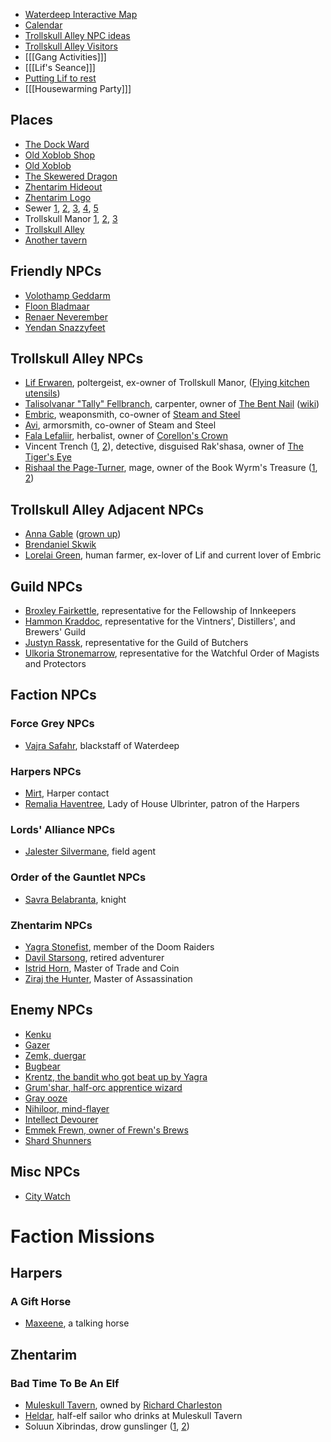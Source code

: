 * [Waterdeep Interactive Map](https://www.aidedd.org/atlas/index.php?map=W&l=1)
* [Calendar](/dragon_heist/calendar)
* [Trollskull Alley NPC ideas](https://thealexandrian.net/wordpress/43319/roleplaying-games/a-night-in-trollskull-manor-part-5-patrons)
* [Trollskull Alley Visitors](https://www.dndbeyond.com/posts/316-visitors-to-trollskull-alley)
* [[[Gang Activities]]]
* [[[Lif's Seance]]]
* [Putting Lif to rest](https://www.reddit.com/r/WaterdeepDragonHeist/comments/9hpi1c/putting_lif_the_poltergeist_to_rest_a_checklist/)
* [[[Housewarming Party]]]

## Places
* [The Dock Ward](^https://www.worldanvil.com/media/cache/cover/uploads/images/effb94edf3fe17980edfd7e3fcde124f.jpg)
* [Old Xoblob Shop](^https://i.redd.it/rrogyk1thlu21.jpg)
* [Old Xoblob](^https://vignette.wikia.nocookie.net/kingsway-role-playing-group/images/8/87/Svirfneblin.jpg/revision/latest/top-crop/width/360/height/450?cb=20181220044213)
* [The Skewered Dragon](^https://vignette.wikia.nocookie.net/kingsway-role-playing-group/images/0/01/41d312aaac79078c70abf4462859da93.jpg/revision/latest?cb=20181212190835)
* [Zhentarim Hideout](^https://db4sgowjqfwig.cloudfront.net/campaigns/212984/assets/939176/skewered.jpg?1548469910)
* [Zhentarim Logo](^https://db4sgowjqfwig.cloudfront.net/campaigns/135685/assets/573194/zhentarim.png?1459111892)
* Sewer [1](^https://3.bp.blogspot.com/-vKbLxrhJOwE/VRLhGhg0BjI/AAAAAAAAA_k/nk1uO9KhEY4/s1600/520_1024x1024.jpg), [2](^https://vignette.wikia.nocookie.net/witcher/images/4/4a/Loading_Sewers_day.png/revision/latest?cb=20170511225814), [3](^https://www.worldanvil.com/media/cache/cover/uploads/images/478b9ac0162129dde50e83cb666ac3ce.jpg), [4](^https://i.pinimg.com/originals/81/29/97/812997b3f365f3f89eb5ab33bce3486b.jpg), [5](^https://i.redd.it/xzlwzsdg8ck31.jpg)
* Trollskull Manor [1](^https://www.seekpng.com/png/detail/41-413278_four-stories-tall-and-boasting-balconies-a-turret.png), [2](^https://vignette.wikia.nocookie.net/kingsway-role-playing-group/images/d/de/Rkwbhhl78l021.jpg/revision/latest?cb=20181219225432), [3](^https://i.imgur.com/8PCaZrv.png)
* [Trollskull Alley](^https://i.redd.it/7k86kx3ouhb31.png)
* [Another tavern](^https://i.warosu.org/data/tg/img/0403/75/1433386038458.jpg)

## Friendly NPCs
* [Volothamp Geddarm](^https://live.staticflickr.com/7843/46342397195_761a48e73f_b.jpg)
* [Floon Bladmaar](^https://cdna.artstation.com/p/assets/images/images/005/831/352/large/anna-helme-.jpg?1494074377)
* [Renaer Neverember](^https://vignette.wikia.nocookie.net/risenlore/images/4/4f/74fb5130fecd30a69e25f88cc88e755c.jpg/revision/latest?cb=20190423234639)
* [Yendan Snazzyfeet](^https://i.pinimg.com/236x/2b/6e/78/2b6e7851e5f8053fa0aeb8ebcf927aa3--fantasy-male-fantasy-rpg.jpg)

## Trollskull Alley NPCs
* [Lif Erwaren](^https://db4sgowjqfwig.cloudfront.net/images/5138100/ae3c08bfa96dadb022e64a66ccb4e7c4.jpg), poltergeist, ex-owner of Trollskull Manor, ([Flying kitchen utensils](^https://media.istockphoto.com/photos/flying-kitchen-utensils-towards-stunned-chef-picture-id149070075))
* [Talisolvanar "Tally" Fellbranch](^https://db4sgowjqfwig.cloudfront.net/images/4942578/tally.jpg), carpenter, owner of [The Bent Nail](^https://images.fineartamerica.com/images/artworkimages/mediumlarge/1/carpenters-shop-jay-stockhaus.jpg) ([wiki](https://waterdeep.fandom.com/wiki/The_Bent_Nail))
* [Embric](^https://vignette.wikia.nocookie.net/animus-cycle/images/4/46/Embric.jpg), weaponsmith, co-owner of [Steam and Steel](^https://dnd.chrisburnell.com/images/places/steam-and-steel.webp)
* [Avi](^https://db4sgowjqfwig.cloudfront.net/images/5048085/Avi.jpg), armorsmith, co-owner of Steam and Steel
* [Fala Lefaliir](^https://i.pinimg.com/originals/45/1d/4e/451d4eb92ae4fa7becc2e2c142b72fb4.jpg), herbalist, owner of [Corellon's Crown](^https://s3.bioware.ru/forum/monthly_2019_12/a530d950d2eabe9b0f53c23c49e1ad64.jpg.f94871c8ffc0e4ebb09de13ba4970a21.jpg)
* Vincent Trench ([1](^https://db4sgowjqfwig.cloudfront.net/images/5190829/detective.jpg), [2](^https://i.pinimg.com/736x/1f/16/f3/1f16f3b7a941d5112ca762ef9022d8bc.jpg)), detective, disguised Rak'shasa, owner of [The Tiger's Eye](^https://pbs.twimg.com/media/D68UrRJU0AAk63Z.jpg)
* [Rishaal the Page-Turner](^https://vignette.wikia.nocookie.net/animus-cycle/images/3/3a/Rishaal.jpg/revision/latest/top-crop/width/360/height/450?cb=20190425031152), mage, owner of the Book Wyrm's Treasure ([1](^https://i.pinimg.com/originals/a5/78/34/a57834c3a8db9a5a2976710407328b4e.jpg), [2](^https://www.itl.cat/pngfile/big/119-1196838_fantasy-place-wallpaper-fantasy-library.jpg))

## Trollskull Alley Adjacent NPCs

* [Anna Gable](^https://artfiles.alphacoders.com/351/35193.jpg) ([grown up](^https://vignette.wikia.nocookie.net/gameideas/images/1/1e/4ONoVx8.png/revision/latest?cb=20180228000656))
* [Brendaniel Skwik](^https://vignette.wikia.nocookie.net/disney/images/1/16/Profile_-_Linguini.jpeg/revision/latest/top-crop/width/720/height/900?cb=20190414214437)
* [Lorelai Green](^https://vignette.wikia.nocookie.net/fireemblem/images/1/1e/Mercedes_Heroes.png/revision/latest/scale-to-width-down/1000?cb=20190806045458), human farmer, ex-lover of Lif and current lover of Embric

## Guild NPCs

* [Broxley Fairkettle](^https://db4sgowjqfwig.cloudfront.net/images/5048113/Broxley.jpg), representative for the Fellowship of Innkeepers
* [Hammon Kraddoc](^https://db4sgowjqfwig.cloudfront.net/images/5048118/Hammond.jpg), representative for the Vintners', Distillers', and Brewers' Guild
* [Justyn Rassk](^https://i.pinimg.com/474x/f6/38/02/f63802aa830ea96a9adab1d00929d14e.jpg), representative for the Guild of Butchers
* [Ulkoria Stronemarrow](^https://www.rpnation.com/gallery/16cd198adc13eb77682d47f560f9c127.3480/full?d=1444402724), representative for the Watchful Order of Magists and Protectors

## Faction NPCs

### Force Grey NPCs
* [Vajra Safahr](^https://vignette.wikia.nocookie.net/forgottenrealms/images/f/f9/Vajra-5e.png/revision/latest/top-crop/width/360/height/450?cb=20180925013042), blackstaff of Waterdeep

### Harpers NPCs
* [Mirt](^https://vignette.wikia.nocookie.net/forgottenrealms/images/4/44/Mirt-5e.jpg/revision/latest?cb=20181208035731), Harper contact
* [Remalia Haventree](^https://outsiderscampaign.files.wordpress.com/2018/06/remalia.jpeg), Lady of House Ulbrinter, patron of the Harpers

### Lords' Alliance NPCs
* [Jalester Silvermane](^https://vignette.wikia.nocookie.net/forgottenrealms/images/6/6e/Jalester.jpg/revision/latest/top-crop/width/360/height/450?cb=20190301155331), field agent

### Order of the Gauntlet NPCs
* [Savra Belabranta](^https://www.worldanvil.com/uploads/images/a8734ae15f9246236f07065a555a5435.jpg), knight

### Zhentarim NPCs
* [Yagra Stonefist](^https://campaignwiki.org/wiki/NLGNolaTest/download/Image_1_for_Yagra_Stonefist), member of the Doom Raiders
* [Davil Starsong](^https://vignette.wikia.nocookie.net/forgottenrealms/images/8/80/DavilStarsong.png/revision/latest?cb=20190118105332), retired adventurer
* [Istrid Horn](^https://vignette.wikia.nocookie.net/forgottenrealms/images/7/75/Istrid.png/revision/latest?cb=20190206092640), Master of Trade and Coin
* [Ziraj the Hunter](^https://vignette.wikia.nocookie.net/forgottenrealms/images/a/a7/Ziraj.png/revision/latest?cb=20190203082219), Master of Assassination

## Enemy NPCs
* [Kenku](^https://vignette.wikia.nocookie.net/forgottenrealms/images/0/04/Kenku-5e.png/revision/latest?cb=20171010191131)
* [Gazer](^https://vignette.wikia.nocookie.net/forgottenrealms/images/5/58/Gazer-5e.jpg/revision/latest?cb=20171011162621)
* [Zemk, duergar](^https://vignette.wikia.nocookie.net/forgottenrealms/images/6/68/Duergar-5e.jpg/revision/latest?cb=20190315010252)
* [Bugbear](^https://cdn.obsidianportal.com/assets/111756/zmob_Bugbear_Warrior.jpg)
* [Krentz, the bandit who got beat up by Yagra](^https://vignette.wikia.nocookie.net/kingsway-role-playing-group/images/d/d1/D05961d80krentzea386c80777682a0fbad4e5.jpg/revision/latest?cb=20180916045442)
* [Grum'shar, half-orc apprentice wizard](^https://vignette.wikia.nocookie.net/kingsway-role-playing-group/images/0/0b/9251a162d90ca4d7d60199a7ef93a4d6.png/revision/latest/top-crop/width/360/height/450?cb=20181214005233)
* [Gray ooze](^https://i.pinimg.com/474x/b4/e3/89/b4e3895b089e8d0b70f1dbb9a4bb3d75.jpg)
* [Nihiloor, mind-flayer](^https://s3.amazonaws.com/aws-website-sansdrop-pjtrh/img/DnD/Nihiloor.png)
* [Intellect Devourer](^https://vignette.wikia.nocookie.net/forgottenrealms/images/f/f0/Intellect_devourer-3e.jpg/revision/latest?cb=20190507141455)
* [Emmek Frewn, owner of Frewn's Brews](^http://www.artofmtg.com/wp-content/uploads/2019/09/Edgewall-Innkeeper-Throne-of-Eldraine-MtG-Art.jpg)
* [Shard Shunners](^https://images-wixmp-ed30a86b8c4ca887773594c2.wixmp.com/f/4d66e72f-13bd-4733-a17c-45a971c3301f/da6zhrc-05bddf52-e7fc-4238-ac09-e6d4407054ab.png/v1/fill/w_772,h_1036,q_70,strp/weredogs_adopts_closed__by_honeydipply_da6zhrc-pre.jpg?token=eyJ0eXAiOiJKV1QiLCJhbGciOiJIUzI1NiJ9.eyJzdWIiOiJ1cm46YXBwOjdlMGQxODg5ODIyNjQzNzNhNWYwZDQxNWVhMGQyNmUwIiwiaXNzIjoidXJuOmFwcDo3ZTBkMTg4OTgyMjY0MzczYTVmMGQ0MTVlYTBkMjZlMCIsIm9iaiI6W1t7ImhlaWdodCI6Ijw9MTM3NCIsInBhdGgiOiJcL2ZcLzRkNjZlNzJmLTEzYmQtNDczMy1hMTdjLTQ1YTk3MWMzMzAxZlwvZGE2emhyYy0wNWJkZGY1Mi1lN2ZjLTQyMzgtYWMwOS1lNmQ0NDA3MDU0YWIucG5nIiwid2lkdGgiOiI8PTEwMjQifV1dLCJhdWQiOlsidXJuOnNlcnZpY2U6aW1hZ2Uub3BlcmF0aW9ucyJdfQ.5dWjY64bZx9WGy1WAphrAw-JyclISQoxEXXMGqVjge4)

## Misc NPCs
* [City Watch](^https://s3.amazonaws.com/files.d20.io/images/59642840/MOW_In1u400HmhFBql5pdw/max.png?1533246068)

# Faction Missions

## Harpers

### A Gift Horse

* [Maxeene](^https://66.media.tumblr.com/0e11570e6874520822c64be125831aa9/tumblr_plte6v5kox1y5be00o1_1280.jpg), a talking horse

## Zhentarim

### Bad Time To Be An Elf
* [Muleskull Tavern](^https://db4sgowjqfwig.cloudfront.net/campaigns/212984/assets/947873/tavern.jpg?1551016890), owned by [Richard Charleston](^https://i.pinimg.com/236x/96/34/02/96340289f99fdbc0e95eda781796d3d6--fantasy-pirate-male-male-pirate.jpg)
* [Heldar](^https://i.pinimg.com/originals/9c/c0/47/9cc047c12cacae391737a80f5a77cf85.png), half-elf sailor who drinks at Muleskull Tavern
* Soluun Xibrindas, drow gunslinger ([1](^https://66.media.tumblr.com/d44d413b6dcd87a52eda9d146465cb8a/tumblr_ozqvk1Tgjf1rma5aio1_1280.png), [2](^https://66.media.tumblr.com/9156a8b7ee160f6f390f961b51ae9675/tumblr_pkq6ymt4NB1wl8znio1_1280.png)) 